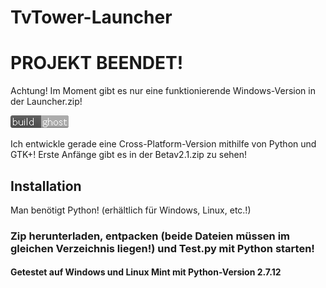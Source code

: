 # TvTower-Launcher

# PROJEKT BEENDET!

Achtung! Im Moment gibt es nur eine funktionierende Windows-Version in der Launcher.zip!

![alt tag](https://github.com/Joni4Games/TvTower-Launcher/blob/master/resources/build-ghost.png)

Ich entwickle gerade eine Cross-Platform-Version mithilfe von Python und GTK+! Erste Anfänge gibt es in der Betav2.1.zip zu sehen!

## Installation
Man benötigt Python! (erhältlich für Windows, Linux, etc.!)
### Zip herunterladen, entpacken (beide Dateien müssen im gleichen Verzeichnis liegen!) und Test.py mit Python starten!
#### Getestet auf Windows und Linux Mint mit Python-Version 2.7.12
